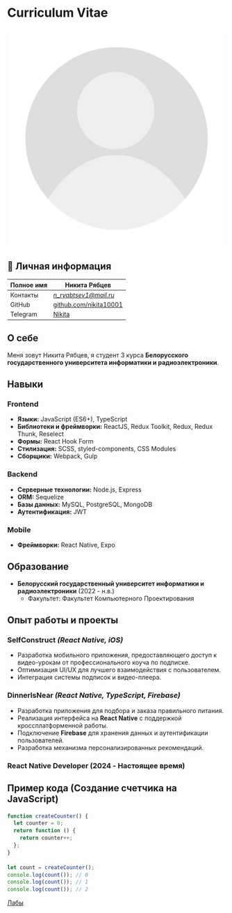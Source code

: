 # Curriculum Vitae

![Profile Picture](image.png)

## **👤 Личная информация**

| Полное имя | Никита Рябцев                                            |
| ---------- | -------------------------------------------------------- |
| Контакты   | _[n_ryabtsev1@mail.ru](mailto:n_ryabtsev1@mail.ru)_      |
| GitHub     | [github.com/nikita10001](https://github.com/nikita10001) |
| Telegram   | [Nikita](https://t.me/r_nikita1)                         |

## **О себе**

Меня зовут Никита Рябцев, я студент 3 курса **Белорусского государственного университета информатики и радиоэлектроники**.

## **Навыки**

### **Frontend**

- **Языки:** JavaScript (ES6+), TypeScript
- **Библиотеки и фреймворки:** ReactJS, Redux Toolkit, Redux, Redux Thunk, Reselect
- **Формы:** React Hook Form
- **Стилизация:** SCSS, styled-components, CSS Modules
- **Сборщики:** Webpack, Gulp

### **Backend**

- **Серверные технологии:** Node.js, Express
- **ORM:** Sequelize
- **Базы данных:** MySQL, PostgreSQL, MongoDB
- **Аутентификация:** JWT

### **Mobile**

- **Фреймворки:** React Native, Expo

## **Образование**

- **Белорусский государственный университет информатики и радиоэлектроники** (2022 - н.в.)
  - Факультет: Факультет Компьютерного Проектирования

## **Опыт работы и проекты**

### **SelfConstruct** _(React Native, iOS)_

- Разработка мобильного приложения, предоставляющего доступ к видео-урокам от профессионального коуча по подписке.
- Оптимизация UI/UX для лучшего взаимодействия с пользователем.
- Интеграция системы подписок и видео-плеера.

### **DinnerIsNear** _(React Native, TypeScript, Firebase)_

- Разработка приложения для подбора и заказа правильного питания.
- Реализация интерфейса на **React Native** с поддержкой кроссплатформенной работы.
- Подключение **Firebase** для хранения данных и аутентификации пользователей.
- Разработка механизма персонализированных рекомендаций.

### React Native Developer (2024 - Настоящее время)

## **Пример кода** (Создание счетчика на JavaScript)

```javascript
function createCounter() {
  let counter = 0;
  return function () {
    return counter++;
  };
}

let count = createCounter();
console.log(count()); // 0
console.log(count()); // 1
console.log(count()); // 2
```

[Лабы](https://nikita10001.github.io/evt_bsuir/)
